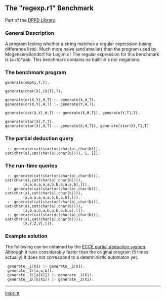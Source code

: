 The "regexp.r1" Benchmark
-------------------------

Part of the [DPPD Library](../dppd.html).

### General Description

A program testing whether a string matches a regular expression (using
difference lists). Much more naive (and smaller) than the program used
by Mogensen/Bondorf for Logimix ! The regular expression for this
benchmark is (a+b)\*aab. This benchmark contains no built-in's nor
negations.

### The benchmark program

    generate(empty,T,T).

    generate(char(X),[X|T],T).

    generate(or(X,Y),H,T) :- generate(X,H,T).
    generate(or(X,Y),H,T) :- generate(Y,H,T).

    generate(cat(X,Y),H,T) :- generate(X,H,T1), generate(Y,T1,T).

    generate(star(X),T,T).
    generate(star(X),H,T) :- generate(X,H,T1), generate(star(X),T1,T).

### The partial deduction query

     :- generate(cat(star(or(char(a),char(b))), cat(char(a),cat(char(a),char(b)))), S, []).

### The run-time queries

     :- generate(cat(star(or(char(a),char(b))), cat(char(a),cat(char(a),char(b)))),
            [a,a,a,a,a,a,b,b,a,a,a,b],[]).
     :- generate(cat(star(or(char(a),char(b))), cat(char(a),cat(char(a),char(b)))),
            [a,a,a,a,a,a,b,b,a,b],[]).
     :- generate(cat(star(or(char(a),char(b))), cat(char(a),cat(char(a),char(b)))),
            [a,b,a,b,a,b,a,b,a,b,a],[]).
     :- generate(cat(star(or(char(a),char(b))), cat(char(a),cat(char(a),char(b)))),
            [X,Y,Z,V],[]).

### Example solution

The following can be obtained by the [ECCE partial deduction
system](/~mal/systems/ecce.html). Although it runs considerably faster
than the original program (5 times actually) it does not correspond to a
deterministic automaton yet.

     generate__1(X1) :- generate__2(X1).
     generate__2([a,a,b]).
     generate__2([a|X1]) :- generate__2(X1).
     generate__2([b|X1]) :- generate__2(X1).

------------------------------------------------------------------------

[Imprint](http://www.stups.uni-duesseldorf.de/w/Imprint)
